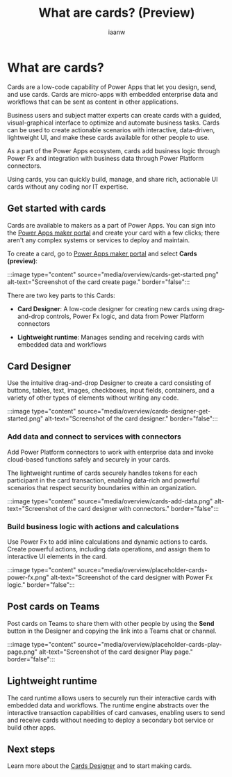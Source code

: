 ﻿---
title: What are cards? (Preview)
description: Learn about cards as a Power Apps capability and the business problems they can help you solve.
ms.date: 09/20/2022
ms.topic: article
author: iaanw
ms.author: iawilt
manager: shellyha
ms.reviewer: 
ms.custom: 
ms.collection: 
---

# What are cards?

Cards are a low-code capability of Power Apps that let you design, send, and use cards. Cards are micro-apps with embedded enterprise data and workflows that can be sent as content in other applications.

Business users and subject matter experts can create cards with a guided, visual-graphical interface to optimize and automate business tasks. Cards can be used to create actionable scenarios with interactive, data-driven, lightweight UI, and make these cards available for other people to use.

As a part of the Power Apps ecosystem, cards add business logic through Power Fx and integration with business data through Power Platform connectors.

Using cards, you can quickly build, manage, and share rich, actionable UI cards without any coding nor IT expertise.

## Get started with cards

Cards are available to makers as a part of Power Apps. You can sign into the [Power Apps maker portal](https://make.powerapps.com) and create your card with a few clicks; there aren't any complex systems or services to deploy and maintain.

To create a card, go to [Power Apps maker portal](https://make.powerapps.com) and select **Cards (preview)**:  

:::image type="content" source="media/overview/cards-get-started.png" alt-text="Screenshot of the card create page." border="false":::

There are two key parts to this Cards:

- **Card Designer**: A low-code designer for creating new cards using drag-and-drop controls, Power Fx logic, and data from Power Platform connectors

- **Lightweight runtime**: Manages sending and receiving cards with embedded data and workflows

## Card Designer

Use the intuitive drag-and-drop Designer to create a card consisting of buttons, tables, text, images, checkboxes, input fields, containers, and a variety of other types of elements without writing any code.

:::image type="content" source="media/overview/cards-designer-get-started.png" alt-text="Screenshot of the card designer." border="false":::

### Add data and connect to services with connectors

Add Power Platform connectors to work with enterprise data and invoke cloud-based functions safely and securely in your cards.

The lightweight runtime of cards securely handles tokens for each participant in the card transaction, enabling data-rich and powerful scenarios that respect security boundaries within an organization.

:::image type="content" source="media/overview/cards-add-data.png" alt-text="Screenshot of the card designer with connectors." border="false":::

### Build business logic with actions and calculations

Use Power Fx to add inline calculations and dynamic actions to cards. Create powerful actions, including data operations, and assign them to interactive UI elements in the card.

:::image type="content" source="media/overview/placeholder-cards-power-fx.png" alt-text="Screenshot of the card designer with Power Fx logic." border="false":::

## Post cards on Teams

Post cards on Teams to share them with other people by using the **Send** button in the Designer and copying the link into a Teams chat or channel.

:::image type="content" source="media/overview/placeholder-cards-play-page.png" alt-text="Screenshot of the card designer Play page." border="false":::

## Lightweight runtime

The card runtime allows users to securely run their interactive cards with embedded data and workflows. The runtime engine abstracts over the interactive transaction capabilities of card canvases, enabling users to send and receive cards without needing to deploy a secondary bot service or build other apps.

## Next steps

Learn more about the [Cards Designer](make-a-card/designer-overview.md) and to start making cards.